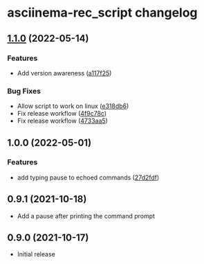 # asciinema-rec_script changelog

## [1.1.0](https://github.com/zechris/asciinema-rec_script/compare/v1.0.1...v1.1.0) (2022-05-14)


### Features

* Add version awareness ([a117f25](https://github.com/zechris/asciinema-rec_script/commit/a117f2565150f67f6079666b2835157ef8820be2))


### Bug Fixes

* Allow script to work on linux ([e318db6](https://github.com/zechris/asciinema-rec_script/commit/e318db63d838e3669ebfd8e49999b452155b7735))
* Fix release workflow ([4f9c78c](https://github.com/zechris/asciinema-rec_script/commit/4f9c78c90185c0a2cd1994e5248d11f1bb1e5c80))
* Fix release workflow ([4733aa5](https://github.com/zechris/asciinema-rec_script/commit/4733aa525a3e8f8702e068ce13cfebdc5db08a93))

## 1.0.0 (2022-05-01)


### Features

* add typing pause to echoed commands ([27d2fdf](https://github.com/zechris/asciinema-rec_script/commit/27d2fdfac1778cbd7ac63f76f9f2e09aca150709))

## 0.9.1 (2021-10-18)

* Add a pause after printing the command prompt

## 0.9.0 (2021-10-17)

* Initial release
